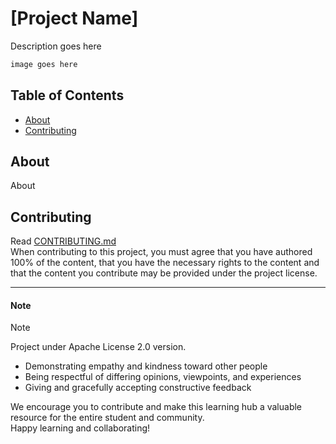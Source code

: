 # [Project Name]

Description goes here
```bash
image goes here
```

## Table of Contents

- [About](#about)
- [Contributing](#contributing)

## About
About

## Contributing
Read [CONTRIBUTING.md](CONTRIBUTING.md)  
When contributing to this project, you must agree that you have authored 100% of the content, that you have the necessary rights to the content and that the content you contribute may be provided under the project license.

---

#### Note

> [!NOTE]

Project under Apache License 2.0 version.

- Demonstrating empathy and kindness toward other people
- Being respectful of differing opinions, viewpoints, and experiences
- Giving and gracefully accepting constructive feedback

We encourage you to contribute and make this learning hub a valuable resource for the entire student and community.  
Happy learning and collaborating!
